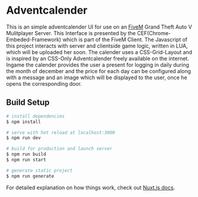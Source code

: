 # Adventcalender

This is an simple adventcalender UI for use on an [FiveM](https://fivem.net/) Grand Theft Auto V Mulitplayer Server. This Interface is presented by the CEF(Chrome-Embeded-Framework) which is part of the FiveM Client. The Javascript of this project interacts with server and clientside game logic, written in LUA, which will be uploaded her soon.
The calender uses a CSS-Grid-Layout and is inspired by an CSS-Only Adventcalender freely available on the internet.
Ingame the calender provides the user a present for logging in daily during the month of december and the price for each day can be configured along with a message and an image which will be displayed to the user, once he opens the corresponding door.

## Build Setup

```bash
# install dependencies
$ npm install

# serve with hot reload at localhost:3000
$ npm run dev

# build for production and launch server
$ npm run build
$ npm run start

# generate static project
$ npm run generate
```

For detailed explanation on how things work, check out [Nuxt.js docs](https://nuxtjs.org).
